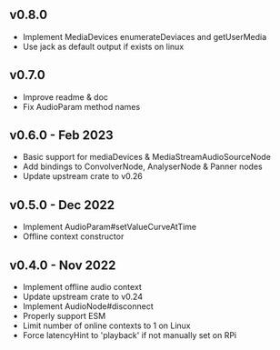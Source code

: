 ## v0.8.0

- Implement MediaDevices enumerateDeviaces and getUserMedia
- Use jack as default output if exists on linux

## v0.7.0

- Improve readme & doc
- Fix AudioParam method names

## v0.6.0 - Feb 2023

- Basic support for mediaDevices & MediaStreamAudioSourceNode
- Add bindings to ConvolverNode, AnalyserNode & Panner nodes
- Update upstream crate to v0.26

## v0.5.0 - Dec 2022

- Implement AudioParam#setValueCurveAtTime
- Offline context constructor 

## v0.4.0 - Nov 2022

- Implement offline audio context
- Update upstream crate to v0.24 
- Implement AudioNode#disconnect
- Properly support ESM
- Limit number of online contexts to 1 on Linux
- Force latencyHint to 'playback' if not manually set on RPi
